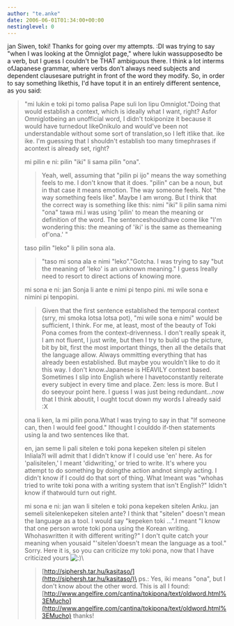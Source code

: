 ```yaml
---
author: "te.anke"
date: 2006-06-01T01:34:00+00:00
nestinglevel: 0
---
```

jan Siwen, toki! Thanks for going over my attempts. :DI was trying to say "when I was looking at the Omniglot page," where lukin wassupposedto be a verb, but I guess I couldn't be THAT ambiguous there. I think a lot interms ofJapanese grammar, where verbs don't always need subjects and dependent clausesare putright in front of the word they modify. So, in order to say something likethis, I'd have toput it in an entirely different sentence, as you said:
> "mi lukin e toki pi tomo palisa Pape suli lon lipu Omniglot."Doing that would establish a context, which is ideally what I want, right? Asfor Omniglotbeing an unofficial word, I didn't tokiponize it because it would have turnedout likeOnikulo and would've been not understandable without some sort of translation,so I left itlike that. ike ike. I'm guessing that I shouldn't establish too many timephrases if acontext is already set, right?
> 
>mi pilin e ni: pilin "iki" li sama pilin "ona".
>> Yeah, well, assuming that "pilin pi ijo" means the way something
> feels to me. I don't know that it does. "pilin" can be a noun, but
> in that case it means emotion. The way someone feels. Not "the way
> something feels like". Maybe I am wrong. But I think that the
> correct way is something like this:
>> nimi "iki" li pilin sama nimi "ona" tawa mi.I was using 'pilin' to mean the meaning or definition of the word. The sentenceshouldhave come like "I'm wondering this: the meaning of 'iki' is the same as themeaning of'ona.' "
> 
> taso pilin "leko" li pilin sona ala.
>> "taso mi sona ala e nimi "leko"."Gotcha. I was trying to say "but the meaning of 'leko' is an unknown meaning." I guess Ireally need to resort to direct actions of knowing more.
> 
> mi sona e ni: jan Sonja li ante e nimi pi tenpo pini. mi wile sona e nimini pi tenpopini.
>> Given that the first sentence established the temporal context
> (srry, mi smoka lotsa lotsa pot), "mi wile sona e nimi" would be
> sufficient, I think. For me, at least, most of the beauty of Toki
> Pona comes from the context-drivenness. I don't really speak it, I
> am not fluent, I just write, but then I try to build up the picture,
> bit by bit, first the most important things, then all the details
> that the language allow. Always ommitting everything that has
> already been established. But maybe you wouldn't like to do it this
> way. I don't know.Japanese is HEAVILY context based. Sometimes I slip into English where I havetoconstantly reiterate every subject in every time and place. Zen: less is more. But I do seeyour point here. I guess I was just being redundant...now that I think aboutit, I ought tocut down my words I already said :X
> 
>ona li ken, la mi pilin pona.What I was trying to say in that "If someone can, then I would feel good." Ithought I coulddo if-then statements using la and two sentences like that.
> 
> en, jan seme li pali sitelen e toki pona kepeken sitelen pi sitelen Inliala?I will admit that I didn't know if I could use 'en' here. As for 'palisitelen,' I meant 'didwriting,' or tried to write. It's where you attempt to do something by doingthe action andnot simply acting. I didn't know if I could do that sort of thing. What Imeant was "whohas tried to write toki pona with a writing system that isn't English?" Ididn't know if thatwould turn out right.
> 
>mi sona e ni: jan wan li sitelen e toki pona kepeken sitelen Anku. jan semeli sitelenkepeken sitelen ante?
> I think that "sitelen" doesn't mean the language as a tool. I would
> say "kepeken toki ...".I meant "I know that one person wrote toki pona using the Korean writing. Whohaswritten it with different writing?" I don't quite catch your meaning when yousaid "'sitelen'doesn't mean the language as a tool." Sorry.
> Here it is, so you can criticize my toki pona, now that I have
> criticized yours ![:)](images/smilies/icon_e_smile.gif "Smile")\
>> [http://siphersh.tar.hu/kasitaso/](http://siphersh.tar.hu/kasitaso/)\
>> ps.: Yes, iki means "ona", but I don't know about the other word.
> This is all I found:
> [http://www.angelfire.com/cantina/tokipona/text/oldword.html%3EMucho](http://www.angelfire.com/cantina/tokipona/text/oldword.html%3EMucho) thanks!